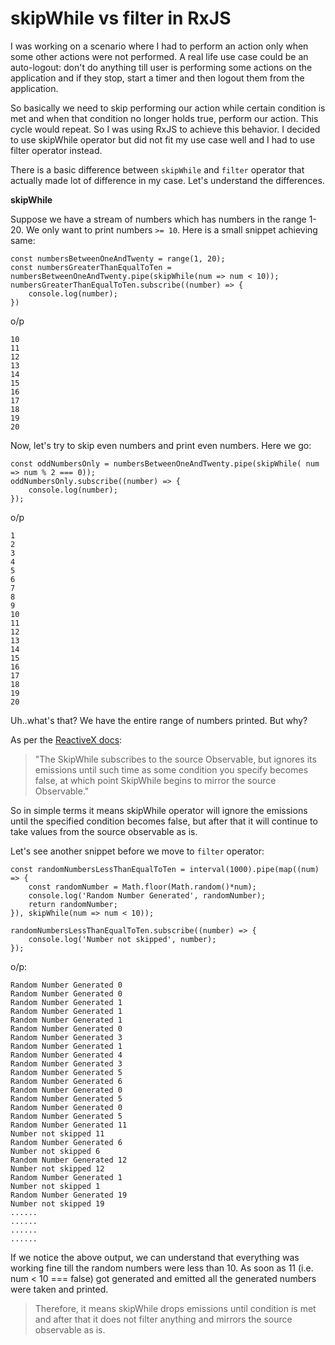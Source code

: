 # skipWhile vs filter in RxJS

I was working on a scenario where I had to perform an action only when some other actions were not performed. A real 
life use case could be an auto-logout: don't do anything till user is performing some actions on the application and if 
they stop, start a timer and then logout them from the application.

So basically we need to skip performing our action while certain condition is met and when that condition no longer 
holds true, perform our action. This cycle would repeat. So I was using RxJS to achieve this behavior. I decided to 
use skipWhile operator but did not fit my use case well and I had to use filter operator instead.

There is a basic difference between `skipWhile` and `filter` operator that actually made lot of difference in my 
case. Let's understand the differences.

**skipWhile**

Suppose we have a stream of numbers which has numbers in the range 1-20. We only want to print 
numbers `>= 10`. Here is a small snippet achieving same:

```
const numbersBetweenOneAndTwenty = range(1, 20);
const numbersGreaterThanEqualToTen = numbersBetweenOneAndTwenty.pipe(skipWhile(num => num < 10));
numbersGreaterThanEqualToTen.subscribe((number) => {
    console.log(number);
})
```

o/p

```
10
11
12
13
14
15
16
17
18
19
20
```

Now, let's try to skip even numbers and print even numbers. Here we go:

```
const oddNumbersOnly = numbersBetweenOneAndTwenty.pipe(skipWhile( num => num % 2 === 0));
oddNumbersOnly.subscribe((number) => {
    console.log(number);
});
```

o/p

```
1
2
3
4
5
6
7
8
9
10
11
12
13
14
15
16
17
18
19
20
```

Uh..what's that? We have the entire range of numbers printed. But why?

As per the [ReactiveX docs](http://reactivex.io/documentation/operators/skipwhile.html):

> "The SkipWhile subscribes to the source Observable, but ignores its emissions until such time as some condition you 
specify becomes false, at which point SkipWhile begins to mirror the source Observable."

So in simple terms it means skipWhile operator will ignore the emissions until the specified condition becomes false,
but after that it will continue to take values from the source observable as is.

Let's see another snippet before we move to `filter` operator:

```
const randomNumbersLessThanEqualToTen = interval(1000).pipe(map((num) => {
    const randomNumber = Math.floor(Math.random()*num);
    console.log('Random Number Generated', randomNumber);
    return randomNumber;
}), skipWhile(num => num < 10));

randomNumbersLessThanEqualToTen.subscribe((number) => {
    console.log('Number not skipped', number);
});
```

o/p:

```
Random Number Generated 0
Random Number Generated 0
Random Number Generated 1
Random Number Generated 1
Random Number Generated 1
Random Number Generated 0
Random Number Generated 3
Random Number Generated 1
Random Number Generated 4
Random Number Generated 3
Random Number Generated 5
Random Number Generated 6
Random Number Generated 0
Random Number Generated 5
Random Number Generated 0
Random Number Generated 5
Random Number Generated 11
Number not skipped 11
Random Number Generated 6
Number not skipped 6
Random Number Generated 12
Number not skipped 12
Random Number Generated 1
Number not skipped 1
Random Number Generated 19
Number not skipped 19 
......
......
......
......
```

If we notice the above output, we can understand that everything was working fine till the random numbers were less 
than 10. As soon as 11 (i.e. num < 10 === false) got generated and emitted all the generated numbers were taken and 
printed.

> Therefore, it means skipWhile drops emissions until condition is met and after that it does not filter anything 
and mirrors the source observable as is.

